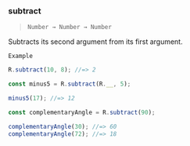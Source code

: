 ### subtract

> ```Number → Number → Number```

Subtracts its second argument from its first argument.

`Example`

```js
R.subtract(10, 8); //=> 2

const minus5 = R.subtract(R.__, 5);

minus5(17); //=> 12

const complementaryAngle = R.subtract(90);

complementaryAngle(30); //=> 60
complementaryAngle(72); //=> 18
```